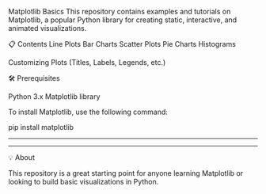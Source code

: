 Matplotlib Basics
This repository contains examples and tutorials on Matplotlib, a popular Python library for creating static, interactive, and animated visualizations.

📋 Contents
Line Plots
Bar Charts
Scatter Plots
Pie Charts
Histograms

Customizing Plots (Titles, Labels, Legends, etc.)


🛠 Prerequisites

Python 3.x
Matplotlib library

To install Matplotlib, use the following command:

pip install matplotlib

---


---

💡 About

This repository is a great starting point for anyone learning Matplotlib or looking to build basic visualizations in Python.
